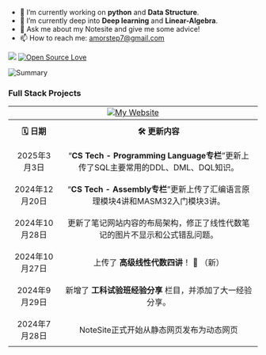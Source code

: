 

- 🔭 I’m currently working on **python** and **Data Structure**.
- 🌱 I’m currently deep into  **Deep learning** and **Linear-Algebra**.
- 💬 Ask me about my Notesite and give me some advice!
- 📫 How to reach me: amorstep7@gmail.com

![](https://komarev.com/ghpvc/?username=Thinking-builder&color=green)
[![Open Source Love](https://badges.frapsoft.com/os/v1/open-source.svg?v=102)](https://github.com/ellerbrock/open-source-badge/)

![Summary](https://github-profile-summary-cards.vercel.app/api/cards/profile-details?username=Thinking-builder&theme=nord_dark)


### Full Stack Projects

<table style="width: 100%; border-collapse: collapse; text-align: center;">
    <tr>
        <td colspan="2">
            <a href="https://thinking-builder.github.io/NoteSite/">
                <img src="https://img.shields.io/badge/-🧬%20My%20Website-000" alt="My Website">
            </a>
        </td>
    </tr>
    <tr>
        <th style="padding: 10px;">🗓️ 日期</th>
        <th style="padding: 10px;">🛠️ 更新内容</th>
    </tr>
    <tr>
        <td style="padding: 10px;">2025年3月3日</td>
        <td style="padding: 10px;">“<span style="font-weight: bold;">CS Tech - Programming Language专栏</span>”更新上传了SQL主要常用的DDL、DML、DQL知识。</td>
    </tr>
    <tr>
        <td style="padding: 10px;">2024年12月20日</td>
        <td style="padding: 10px;">“<span style="font-weight: bold;">CS Tech - Assembly专栏</span>”更新上传了汇编语言原理模块4讲和MASM32入门模块3讲。</td>
    </tr>
    <tr>
        <td style="padding: 10px;">2024年10月28日</td>
        <td style="padding: 10px;">更新了笔记网站内容的布局架构，修正了线性代数笔记的图片不显示和公式错乱问题。</td>
    </tr>
    <tr>
        <td style="padding: 10px;">2024年10月27日</td>
        <td style="padding: 10px;">上传了 <strong>高级线性代数四讲</strong>！ 🌟 （新）</td>
    </tr>
    <tr>
        <td style="padding: 10px;">2024年9月29日</td>
        <td style="padding: 10px;">新增了 <strong>工科试验班经验分享</strong> 栏目，并添加了大一经验分享。</td>
    </tr>
    <tr>
        <td style="padding: 10px;">2024年7月28日</td>
        <td style="padding: 10px;">NoteSite正式开始从静态网页发布为动态网页</td>
    </tr>
</table>


